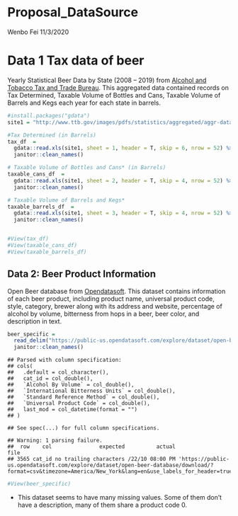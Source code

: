 Proposal\_DataSource
================
Wenbo Fei
11/3/2020

# Data 1 Tax data of beer

Yearly Statistical Beer Data by State (2008 – 2019) from [Alcohol and
Tobacco Tax and Trade Bureau](https://www.ttb.gov/beer/statistics). This
aggregated data contained records on Tax Determined, Taxable Volume of
Bottles and Cans, Taxable Volume of Barrels and Kegs each year for each
state in barrels.

``` r
#install.packages("gdata")
site1 = "http://www.ttb.gov/images/pdfs/statistics/aggregated/aggr-data-beer_2008-2019.xlsx"

#Tax Determined (in Barrels)
tax_df  =  
  gdata::read.xls(site1, sheet = 1, header = T, skip = 6, nrow = 52) %>% 
  janitor::clean_names()

# Taxable Volume of Bottles and Cans* (in Barrels)
taxable_cans_df  = 
  gdata::read.xls(site1, sheet = 2, header = T, skip = 4, nrow = 52) %>% 
  janitor::clean_names()

# Taxable Volume of Barrels and Kegs*
taxable_barrels_df  = 
  gdata::read.xls(site1, sheet = 3, header = T, skip = 4, nrow = 52) %>%
  janitor::clean_names()


#View(tax_df)
#View(taxable_cans_df)
#View(taxable_barrels_df)
```

## Data 2: Beer Product Information

Open Beer database from
[Opendatasoft](https://data.opendatasoft.com/explore/dataset/open-beer-database%40public-us/information/?rows=4588&timezone=&refine.country=United+States&location=2,16.98232,9.498&basemap=jawg.sunny&dataChart=eyJxdWVyaWVzIjpbeyJjb25maWciOnsiZGF0YXNldCI6Im9wZW4tYmVlci1kYXRhYmFzZUBwdWJsaWMtdXMiLCJvcHRpb25zIjp7fX0sImNoYXJ0cyI6W3siYWxpZ25Nb250aCI6dHJ1ZSwidHlwZSI6ImxpbmUiLCJmdW5jIjoiQVZHIiwieUF4aXMiOiJhYnYiLCJzY2llbnRpZmljRGlzcGxheSI6dHJ1ZSwiY29sb3IiOiIjMTQyRTdCIn1dLCJ4QXhpcyI6Imxhc3RfbW9kIiwibWF4cG9pbnRzIjoiIiwidGltZXNjYWxlIjoieWVhciIsInNvcnQiOiIifV0sImRpc3BsYXlMZWdlbmQiOnRydWUsImFsaWduTW9udGgiOnRydWV9).
This dataset contains information of each beer product, including
product name, universal product code, style, category, brewer along with
its address and website, percentage of alcohol by volume, bitterness
from hops in a beer, beer color, and description in text.

``` r
beer_specific = 
  read_delim("https://public-us.opendatasoft.com/explore/dataset/open-beer-database/download/?format=csv&timezone=America/New_York&lang=en&use_labels_for_header=true&csv_separator=%3B", delim = ";") %>%
  janitor::clean_names()
```

    ## Parsed with column specification:
    ## cols(
    ##   .default = col_character(),
    ##   cat_id = col_double(),
    ##   `Alcohol By Volume` = col_double(),
    ##   `International Bitterness Units` = col_double(),
    ##   `Standard Reference Method` = col_double(),
    ##   `Universal Product Code` = col_double(),
    ##   last_mod = col_datetime(format = "")
    ## )

    ## See spec(...) for full column specifications.

    ## Warning: 1 parsing failure.
    ##  row    col               expected          actual                                                                                                                                                                        file
    ## 3565 cat_id no trailing characters /22/10 08:00 PM 'https://public-us.opendatasoft.com/explore/dataset/open-beer-database/download/?format=csv&timezone=America/New_York&lang=en&use_labels_for_header=true&csv_separator=%3B'

``` r
#View(beer_specific)
```

  - This dataset seems to have many missing values. Some of them don’t
    have a description, many of them share a product code 0.
